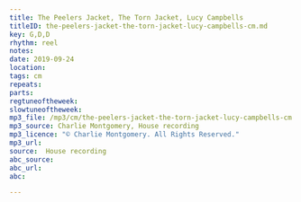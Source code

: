 ```yaml
---
title: The Peelers Jacket, The Torn Jacket, Lucy Campbells
titleID: the-peelers-jacket-the-torn-jacket-lucy-campbells-cm.md
key: G,D,D
rhythm: reel
notes:
date: 2019-09-24
location:
tags: cm
repeats:
parts:
regtuneoftheweek:
slowtuneoftheweek:
mp3_file: /mp3/cm/the-peelers-jacket-the-torn-jacket-lucy-campbells-cm.mp3
mp3_source: Charlie Montgomery, House recording
mp3_licence: "© Charlie Montgomery. All Rights Reserved."
mp3_url:
source:  House recording
abc_source:
abc_url:
abc:

---
```

